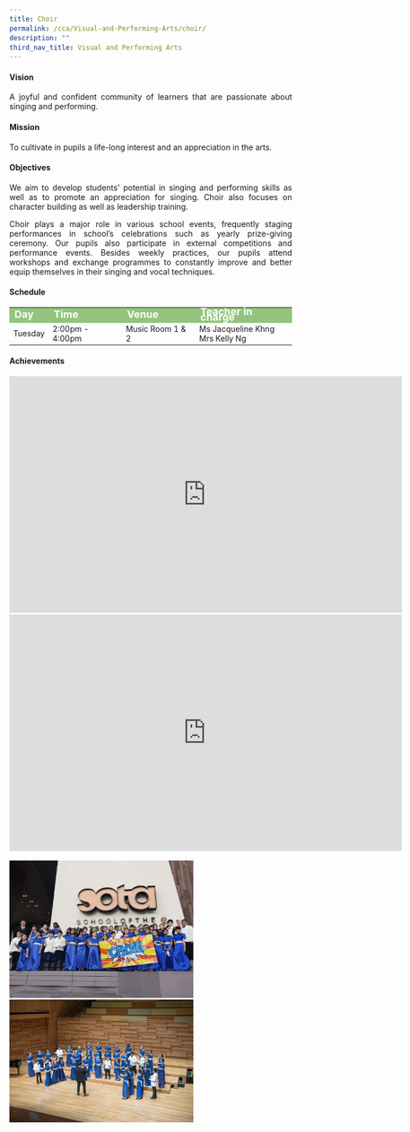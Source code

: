 ```yaml
---
title: Choir
permalink: /cca/Visual-and-Performing-Arts/choir/
description: ""
third_nav_title: Visual and Performing Arts
---
```

<h4>Vision</h4>
<p style="text-align:justify">A joyful and confident community of learners that are passionate about singing and performing.</p>
<h4>Mission</h4>
<p style="text-align:justify">To cultivate in pupils a life-long interest and an appreciation in the arts.</p>
<h4>Objectives</h4>
<p style="text-align:justify">We aim to develop students’ potential in singing and performing skills as well as to promote an appreciation for singing. Choir also focuses on character building as well as leadership training.</p>
<p style="text-align:justify">Choir plays a major role in various school events, frequently staging performances in school’s celebrations such as yearly prize-giving ceremony. Our pupils also participate in external competitions and performance events. Besides weekly practices, our pupils attend workshops and exchange programmes to constantly improve and better equip themselves in their singing and vocal techniques.</p>
<h4>Schedule</h4>
<p>
	<table>
		<tbody>
			<tr style="line-height:10px; background-color:rgb(147,196,125); font-weight: bold; font-size:18px; color:white"><td>Day</td><td>Time</td><td>Venue</td><td>Teacher in charge</td></tr>
			<tr><td>Tuesday</td><td>2:00pm - 4:00pm</td><td>Music Room 1 & 2</td><td>Ms Jacqueline Khng<br>Mrs Kelly Ng</td></tr>
			<tr></tr>
		</tbody>
		</table>

<h4>Achievements</h4>
<center><iframe src="https://docs.google.com/presentation/d/e/2PACX-1vQ53gVp4YqRtJA9Zt1A0kzbhjcBE_oi5o5C5DFeB-FKMb1RSjvEBlYJypbEhNvO7QcwNRc-KE4ezpYL/embed?start=false&amp;loop=false&amp;delayms=3000" frameborder="0" width="700" height="422" allowfullscreen="true"></iframe></center>

<center><iframe allowfullscreen="true" height="422" width="700" frameborder="0" src="https://docs.google.com/presentation/d/e/2PACX-1vR3HYIzKoxMr8nT8Mhq2XGNhO-JpUiDQEyJf97sBzbOemOjERZWeAXv-TdRm-rPB3ILG1Ytg__dFn4S/embed?start=false&amp;loop=false&amp;delayms=3000"></iframe></center>


<img src="/images/Choir2.jpeg" style="width:65%"><br>
<img src="/images/Choir1.jpeg" style="width:65%">